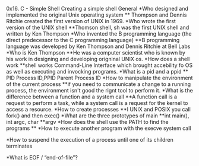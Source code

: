 0x16. C - Simple Shell
Creating a simple shell
General
*Who designed and implemented the original Unix operating system
** Thompson and Dennis Ritchie created the first version of UNIX in 1969.
*Who wrote the first version of the UNIX shell
**Thomson shell, sh was the first UNIX shell and written by Ken Thompson
*Who invented the B programming language (the direct predecessor to the C programming language)
**B programming language was developed by Ken Thompson and Dennis Ritchie at Bell Labs
*Who is Ken Thompson
**He was a computer scientist who is known by his work in designing and developing origninal UNIX os.
*How does a shell work
**shell works Command-Line Interface which brought accebility fo OS as well as executing and invocking programs.
*What is a pid and a ppid
** PID Process ID,PPID Parent Process ID
*How to manipulate the environment of the current process
**if you need to communicate a change to a running process, the environment isn't good the rignt tool to perform it.
*What is the difference between a function and a system call
**A function call is a request to perform a task, while a system call is a request for the kernel to access a resource.
*How to create processes
**I UNIX and POSIX you call fork() and then exec()
*What are the three prototypes of main
**int main(), int argc, char **argv
*How does the shell use the PATH to find the programs
**
*How to execute another program with the execve system call

*How to suspend the execution of a process until one of its children terminates

*What is EOF / “end-of-file”?
